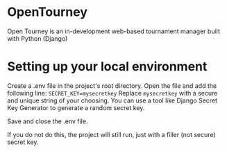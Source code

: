 # OpenTourney
Open Tourney is an in-development web-based tournament manager built with Python (Django)

# Setting up your local environment
Create a .env file in the project's root directory. Open the file and add the following line:
`SECRET_KEY=mysecretkey`
Replace `mysecretkey` with a secure and unique string of your choosing. You can use a tool like Django Secret Key 
Generator to generate a random secret key.

Save and close the .env file.

If you do not do this, the project will still run, just with a filler (not secure) secret key.
